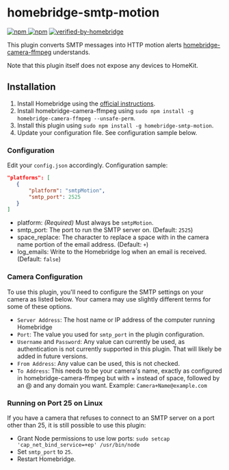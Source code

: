 # homebridge-smtp-motion

[![npm](https://img.shields.io/npm/v/homebridge-smtp-motion) ![npm](https://img.shields.io/npm/dt/homebridge-smtp-motion)](https://www.npmjs.com/package/homebridge-smtp-motion) [![verified-by-homebridge](https://badgen.net/badge/homebridge/verified/purple)](https://github.com/homebridge/homebridge/wiki/Verified-Plugins)

This plugin converts SMTP messages into HTTP motion alerts [homebridge-camera-ffmpeg](https://github.com/homebridge-plugins/homebridge-camera-ffmpeg) understands.

Note that this plugin itself does not expose any devices to HomeKit.

## Installation

1. Install Homebridge using the [official instructions](https://github.com/homebridge/homebridge/wiki).
2. Install homebridge-camera-ffmpeg using `sudo npm install -g homebridge-camera-ffmpeg --unsafe-perm`.
3. Install this plugin using `sudo npm install -g homebridge-smtp-motion`.
4. Update your configuration file. See configuration sample below.

### Configuration

Edit your `config.json` accordingly. Configuration sample:

 ```json
"platforms": [
    {
        "platform": "smtpMotion",
        "smtp_port": 2525
    }
]
```

- platform: _(Required)_ Must always be `smtpMotion`.
- smtp_port: The port to run the SMTP server on. (Default: `2525`)
- space_replace: The character to replace a space with in the camera name portion of the email address. (Default: `+`)
- log_emails: Write to the Homebridge log when an email is received. (Default: `false`)

### Camera Configuration

To use this plugin, you'll need to configure the SMTP settings on your camera as listed below. Your camera may use slightly different terms for some of these options.

- `Server Address`: The host name or IP address of the computer running Homebridge
- `Port`: The value you used for `smtp_port` in the plugin configuration.
- `Username` and `Password`: Any value can currently be used, as authentication is not currently supported in this plugin. That will likely be added in future versions.
- `From Address`: Any value can be used, this is not checked.
- `To Address`: This needs to be your camera's name, exactly as configured in homebridge-camera-ffmpeg but with + instead of space, followed by an @ and any domain you want. Example: `Camera+Name@example.com`

### Running on Port 25 on Linux

If you have a camera that refuses to connect to an SMTP server on a port other than 25, it is still possible to use this plugin:

- Grant Node permissions to use low ports: `sudo setcap 'cap_net_bind_service=+ep' /usr/bin/node`
- Set `smtp_port` to `25`.
- Restart Homebridge.
